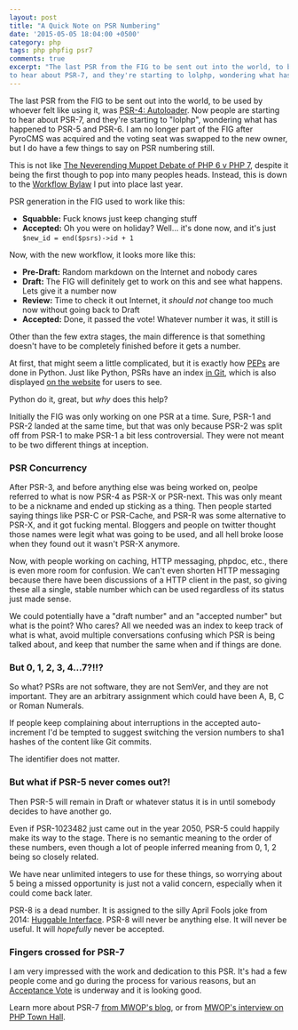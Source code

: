 ```yaml
---
layout: post
title: "A Quick Note on PSR Numbering"
date: '2015-05-05 18:04:00 +0500'
category: php
tags: php phpfig psr7
comments: true
excerpt: "The last PSR from the FIG to be sent out into the world, to be used by whoever felt like using it, was PSR-4: Autoloader. Now people are starting 
to hear about PSR-7, and they're starting to lolphp, wondering what has happened to PSR-5 and PSR-6."
---
```


The last PSR from the FIG to be sent out into the world, to be used by whoever felt like using it, was [PSR-4: Autoloader]. Now people are starting 
to hear about PSR-7, and they're starting to "lolphp", wondering what has happened to PSR-5 and PSR-6. I am no longer part of the FIG after PyroCMS
was acquired and the voting seat was swapped to the new owner, but I do have a few things to say on PSR numbering still.

This is not like [The Neverending Muppet Debate of PHP 6 v PHP 7], despite it being the first though to pop into many peoples heads. Instead, this 
is down to the [Workflow Bylaw] I put into place last year. 

PSR generation in the FIG used to work like this:

* **Squabble:** Fuck knows just keep changing stuff
* **Accepted:** Oh you were on holiday? Well... it's done now, and it's just `$new_id = end($psrs)->id + 1`

Now, with the new workflow, it looks more like this:

* **Pre-Draft:** Random markdown on the Internet and nobody cares
* **Draft:** The FIG will definitely get to work on this and see what happens. Lets give it a number now
* **Review:** Time to check it out Internet, it _should not_ change too much now without going back to Draft
* **Accepted:** Done, it passed the vote! Whatever number it was, it still is

Other than the few extra stages, the main difference is that something doesn't have to be completely finished before it gets a number.

At first, that might seem a little complicated, but it is exactly how [PEPs](https://www.python.org/dev/peps/) are done in Python. Just like Python,
PSRs have an index [in Git](https://github.com/php-fig/fig-standards/blob/master/index.md), which is also displayed [on the website] for users to see.

Python do it, great, but _why_ does this help? 

Initially the FIG was only working on one PSR at a time. Sure, PSR-1 and PSR-2 landed at the same time, but that was only because PSR-2 was
split off from PSR-1 to make PSR-1 a bit less controversial. They were not meant to be two different things at inception.

### PSR Concurrency

After PSR-3, and before anything else was being worked on, peolpe referred to what is now PSR-4 as PSR-X or PSR-next. This was only meant
to be a nickname and ended up sticking as a thing. Then people started saying things like PSR-C or PSR-Cache, and PSR-R was some 
alternative to PSR-X, and it got fucking mental. Bloggers and people on twitter thought those names were legit what was going to be used, 
and all hell broke loose when they found out it wasn't PSR-X anymore.

Now, with people working on caching, HTTP messaging, phpdoc, etc., there is even more room for confusion. We can't even
shorten HTTP messaging because there have been discussions of a HTTP client in the past, so giving these all a single, stable number
which can be used regardless of its status just made sense.

We could potentially have a "draft number" and an "accepted number" but what is the point? Who cares? All we needed was an index to keep 
track of what is what, avoid multiple conversations confusing which PSR is being talked about, and keep that number the same when and if 
things are done.

### But 0, 1, 2, 3, 4...7?!!?

So what? PSRs are not software, they are not SemVer, and they are not important. They are an arbitrary assignment which could have been 
A, B, C or Roman Numerals. 

If people keep complaining about interruptions in the accepted auto-increment I'd be tempted to suggest switching the version numbers to sha1
hashes of the content like Git commits. 

The identifier does not matter.

### But what if PSR-5 never comes out?!

Then PSR-5 will remain in Draft or whatever status it is in until somebody decides to have another go. 

Even if PSR-1023482 just came out in the year 2050, PSR-5 could happily make its way to the stage. There is no semantic meaning to the order of these 
numbers, even though a lot of people inferred meaning from 0, 1, 2 being so closely related. 

We have near unlimited integers to use for these things, so worrying about 5 being a missed opportunity is just not a valid concern, especially when it could come back later.

PSR-8 is a dead number. It is assigned to the silly April Fools joke from 2014: [Huggable Interface]. PSR-8 will never be anything else. It will never be useful. 
It will _hopefully_ never be accepted.

### Fingers crossed for PSR-7 

I am very impressed with the work and dedication to this PSR. It's had a few people come and go during the process for various reasons, but an 
[Acceptance Vote] is underway and it is looking good.

Learn more about PSR-7 [from MWOP's blog](http://mwop.net/blog/2015-01-08-on-http-middleware-and-psr-7.html), or from [MWOP's interview on 
PHP Town Hall](http://phptownhall.com/blog/2015/02/02/episode-36-psr-7-the-world-of-tomorrow/).

[PSR-4: Autoloader]: http://www.php-fig.org/psr/psr-4/
[Huggable Interface]: https://github.com/php-fig/fig-standards/blob/master/proposed/psr-8-hug/psr-8-hug.md
[on the website]: http://www.php-fig.org/psr/
[put into place last year]: /blog/2013/08/progress-in-the-phpfig/
[The Neverending Muppet Debate of PHP 6 v PHP 7]: /php/2014/07/23/neverending-muppet-debate-of-php-6-v-php-7/
[Workflow Bylaw]: https://github.com/php-fig/fig-standards/blob/master/bylaws/004-psr-workflow.md
[Acceptance Vote]: https://groups.google.com/forum/#!topic/php-fig/0baLqR6Rvcg
